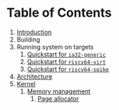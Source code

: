 # Table of Contents

1. [Introduction](introduction.md)
1. Building
2. Running system on targets
   1. [Quickstart for `ia32-generic`](quickstart-ia32-generic.md)
   2. [Quickstart for `riscv64-virt`](quickstart-riscv64-virt.md)
   3. [Quickstart for `riscv64-spike`](quickstart-riscv64-spike.md)
4. [Architecture](architecture.md)
5. [Kernel](kernel/)
   1. [Memory management](mm/)
      1. [Page allocator](mm/page.md)
